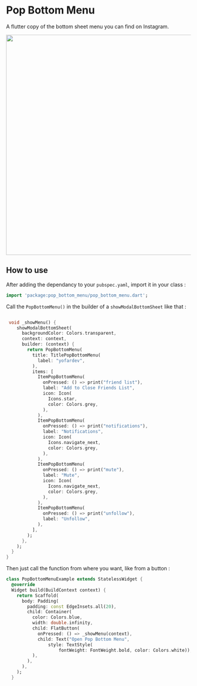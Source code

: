 # Pop Bottom Menu

A flutter copy of the bottom sheet menu you can find on Instagram.

<img src="https://user-images.githubusercontent.com/51706943/100249907-5fb2dc80-2f3d-11eb-9ea2-57f80e16c2a6.gif"  height="600"/>

## How to use
After adding the dependancy to your ```pubspec.yaml```, import it in your class :

```dart
import 'package:pop_bottom_menu/pop_bottom_menu.dart';
```

Call the ```PopBottomMenu()``` in the builder of a ```showModalBottomSheet``` like that :



```dart

 void _showMenu() {
    showModalBottomSheet(
      backgroundColor: Colors.transparent,
      context: context,
      builder: (context) {
        return PopBottomMenu(
          title: TitlePopBottomMenu(
            label: "yofardev",
          ),
          items: [
            ItemPopBottomMenu(
              onPressed: () => print("friend list"),
              label: "Add to Close Friends List",
              icon: Icon(
                Icons.star,
                color: Colors.grey,
              ),
            ),
            ItemPopBottomMenu(
              onPressed: () => print("notifications"),
              label: "Notifications",
              icon: Icon(
                Icons.navigate_next,
                color: Colors.grey,
              ),
            ),
            ItemPopBottomMenu(
              onPressed: () => print("mute"),
              label: "Mute",
              icon: Icon(
                Icons.navigate_next,
                color: Colors.grey,
              ),
            ),
            ItemPopBottomMenu(
              onPressed: () => print("unfollow"),
              label: "Unfollow",
            ),
          ],
        );
      },
    );
  }
}

```

Then just call the function from where you want, like from a button :


```dart
class PopBottomMenuExample extends StatelessWidget {
  @override
  Widget build(BuildContext context) {
    return Scaffold(
      body: Padding(
        padding: const EdgeInsets.all(20),
        child: Container(
          color: Colors.blue,
          width: double.infinity,
          child: FlatButton(
            onPressed: () => _showMenu(context),
            child: Text("Open Pop Bottom Menu",
                style: TextStyle(
                    fontWeight: FontWeight.bold, color: Colors.white)),
          ),
        ),
      ),
    );
  }
```



